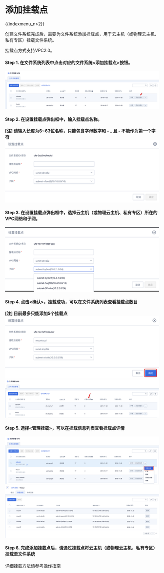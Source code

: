 # 添加挂载点

{{indexmenu_n>2}}

创建文件系统完成后，需要为文件系统添加挂载点，用于云主机（或物理云主机、私有专区）挂载文件系统。

挂载点方式支持VPC2.0。

#### Step 1. 在文件系统列表中点击对应的文件系统\<添加挂载点\>按钮。

![](/images/ufs_mount_manual_instruction/new_add_mount.png)

#### Step 2. 在设置挂载点弹出框中，输入挂载点名称。

**\[注\] 请输入长度为6\~63位名称，只能包含字母数字和 - \_ 且 - 不能作为第一个字符**
![](/images/ufs_mount_manual_instruction/new_add_mount_name.png)

#### Step 3. 在设置挂载点弹出框中，选择云主机（或物理云主机、私有专区）所在的VPC网络和子网。

![](/images/ufs_mount_manual_instruction/new_add_mount_vpc.png)

#### Step 4. 点击\<确认\>，挂载成功，可以在文件系统列表查看挂载点数目

**\[注\] 目前最多只能添加5个挂载点**
![](/images/ufs_mount_manual_instruction/new_add_mount_confirm.png)
![](/images/ufs_mount_manual_instruction/new_add_mount_number.png)

#### Step 5. 选择\<管理挂载\>，可以在挂载信息列表查看挂载点详情

![](/images/ufs_mount_manual_instruction/new_add_mount_manage.png)
![](/images/ufs_mount_manual_instruction/new_add_mount_list.png)

#### Step 6. 完成添加挂载点后，请通过挂载点将云主机（或物理云主机、私有专区）挂载至文件系统

详细挂载方法请参考[操作指南](/storage_cdn/ufs/ufs_guide)
